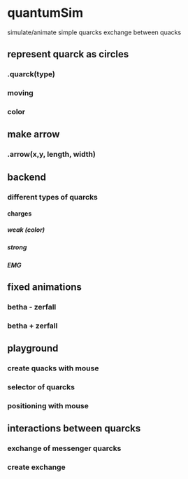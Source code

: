 # quantumSim
simulate/animate simple quarcks exchange between quacks 
 ## represent quarck as circles
 ### .quarck(type)
 ### moving
 ### color

 ## make arrow
 ### .arrow(x,y, length, width)
 ## backend
 ### different types of quarcks
 #### charges
 ##### weak (color)
 ##### strong 
 ##### EMG 

 ## fixed animations
 ### betha - zerfall
 ### betha + zerfall
 ## playground
 ### create quacks with mouse
 ### selector of quarcks
 ### positioning with mouse
 ## interactions between quarcks
 ### exchange of messenger quarcks
 ### create exchange